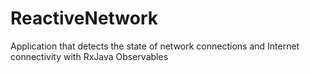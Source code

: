 # ReactiveNetwork
Application that detects the state of network connections and Internet connectivity with RxJava Observables
